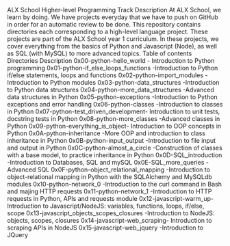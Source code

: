 ALX School Higher-level Programming Track
Description
At ALX School, we learn by doing. We have projects everyday that we have to push on GitHub in order for an automatic review to be done. This repository contains directories each corresponding to a high-level language project. These projects are part of the ALX School year 1 curriculum. In these projects, we cover everything from the basics of Python and Javascript (Node), as well as SQL (with MySQL) to more advanced topics.
Table of contents
Directories	               Description
0x00-python-hello_world	- Introduction to Python programming
0x01-python-if_else_loops_functions	-Introduction to Python if/else statements, loops and functions
0x02-python-import_modules	-Introduction to Python modules
0x03-python-data_structures	-Introduction to Python data structures
0x04-python-more_data_structures	-Advanced data structures in Python
0x05-python-exceptions	-Introduction to Python exceptions and error handling
0x06-python-classes	-Introduction to classes in Python
0x07-python-test_driven_development-	Introduction to unit tests, docstring tests in Python
0x08-python-more_classes	-Advanced classes in Python
0x09-python-everything_is_object-	Introduction to OOP concepts in Python
0x0A-python-inheritance	-More OOP and introduction to class inheritance in Python
0x0B-python-input_output	-Introduction to file input and output in Python
0x0C-python-almost_a_circle	-Construction of classes with a base model, to practice inheritance in Python
0x0D-SQL_introduction	-Introduction to Databases, SQL and mySQL
0x0E-SQL_more_queries	-Advanced SQL
0x0F-python-object_relational_mapping	-Introduction to object-relational mapping in Python with the SQLAlchemy and MySQLdb modules
0x10-python-network_0	-Introduction to the curl command in Bash and majing HTTP requests
0x11-python-network_1	-Introduction to HTTP requests in Python, APIs and requests module
0x12-javascript-warm_up-	Introduction to Javascript/NodeJS: variables, functions, loops, if/else, scope
0x13-javascript_objects_scopes_closures	-Introduction to NodeJS: objects, scopes, closures
0x14-javascript-web_scraping-	Introduction to scraping APIs in NodeJS
0x15-javascript-web_jquery	-Introduction to JQuery
